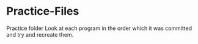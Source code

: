 # Practice-Files
Practice folder 
Look at each program in the order which it was committed and try and recreate them.
